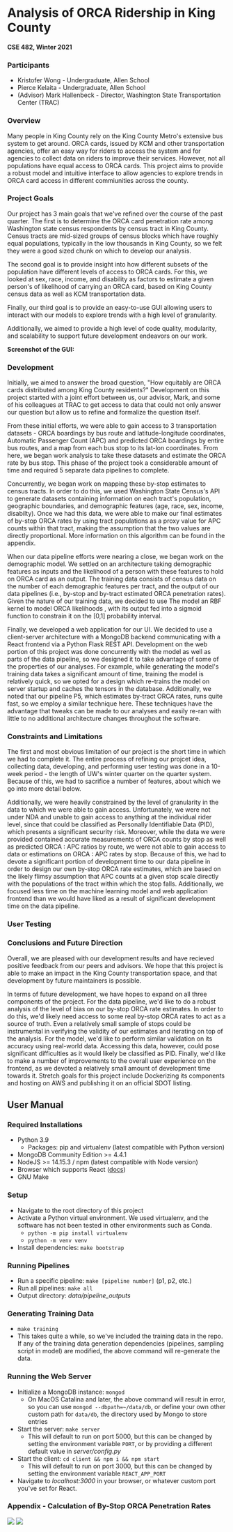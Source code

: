 # Analysis of ORCA Ridership in King County
**CSE 482, Winter 2021**



### Participants

* Kristofer Wong - Undergraduate, Allen School
* Pierce Kelaita - Undergraduate, Allen School
* (Advisor) Mark Hallenbeck - Director, Washington State Transportation Center (TRAC)



### Overview

Many people in King County rely on the King County Metro's extensive bus system to get around. ORCA cards, issued by KCM and other transportation agencies, offer an easy way for riders to access the system and for agencies to collect data on riders to improve their services. However, not all populations have equal access to ORCA cards. This project aims to provide a robust model and intuitive interface to allow agencies to explore trends in ORCA card access in different commiunities across the county. 



### Project Goals

Our project has 3 main goals that we've refined over the course of the past quarter. The first is to determine the ORCA card penetration rate among Washington state census respondents by census tract in King County. Census tracts are mid-sized groups of census blocks which have roughly equal populations, typically in the low thousands in King County, so we felt they were a good sized chunk on which to develop our analysis.

The second goal is to provide insight into how different subsets of the population have different levels of access to ORCA cards. For this, we looked at sex, race, income, and disability as factors to estimate a given person's of likelihood of carrying an ORCA card, based on King County census data as well as KCM transportation data.

Finally, our third goal is to provide an easy-to-use GUI allowing users to interact with our models to explore trends with a high level of granularity.

Additionally, we aimed to provide a high level of code quality, modularity, and scalability to support future development endeavors on our work.

**Screenshot of the GUI:**



### Development

Initially, we aimed to answer the broad question, "How equitably are ORCA cards distributed among King County residents?" Development on this project started with a joint effort between us, our advisor, Mark, and some of his colleagues at TRAC to get access to data that could not only answer our question but allow us to refine and formalize the question itself.

From these initial efforts, we were able to gain access to 3 transportation datasets - ORCA boardings by bus route and latitude-longitude coordinates, Automatic Passenger Count (APC) and predicted ORCA boardings by entire bus routes, and a map from each bus stop to its lat-lon coordinates. From here, we began work analysis to take these datasets and estimate the ORCA rate by bus stop. This phase of the project took a considerable amount of time and required 5 separate data pipelines to complete.

Concurrently, we began work on mapping these by-stop estimates to census tracts. In order to do this, we used Washington State Census's API to generate datasets containing information on each tract's population, geographic boundaries, and demographic features (age, race, sex, income, disabilty). Once we had this data, we were able to make our final estimates of by-stop ORCA rates by using tract populations as a proxy value for APC counts within that tract, making the assumption that the two values are directly proportional. More information on this algorithm can be found in the appendix.

When our data pipeline efforts were nearing a close, we began work on the demographic model. We settled on an architecture taking demographic features as inputs and the likelihood of a person with these features to hold on ORCA card as an output. The training data consists of census data on the number of each demographic features per tract, and the output of our data pipelines (i.e., by-stop and by-tract estimated ORCA penetration rates). Given the nature of our training data, we decided to use The model an RBF kernel to model ORCA likelihoods , with its output fed into a sigmoid function to constrain it on the [0,1] probability interval. 

Finally, we developed a web application for our UI. We decided to use a client-server architecture with a MongoDB backend communicating with a React frontend via a Python Flask REST API. Development on the web portion of this project was done concurrently with the model as well as parts of the data pipeline, so we designed it to take advantage of some of the properties of our analyses. For example, while generating the model's training data takes a significant amount of time, training the model is relatively quick, so we opted for a design which re-trains the model on server startup and caches the tensors in the database. Additionally, we noted that our pipeline P5, which estimates by-tract ORCA rates, runs quite fast, so we employ a similar technique here. These techniques have the advantage that tweaks can be made to our analyses and easily re-ran with little to no additional architecture changes throughout the software.



### Constraints and Limitations

The first and most obvious limitation of our project is the short time in which we had to complete it. The entire process of refining our projcet idea, collecting data, developing, and performing user testing was done in a 10-week period - the length of UW's winter quarter on the quarter system. Because of this, we had to sacrifice a number of features, about which we go into more detail below.

Additionally, we were heavily constrained by the level of granularity in the data to which we were able to gain access. Unfortunately, we were not under NDA and unable to gain access to anything at the individual rider level, since that could be classified as Personally Identifiable Data (PID), which presents a significant security risk. Moreover, while the data we were provided contained accurate measurements of ORCA counts by stop as well as predicted ORCA : APC ratios by route, we were not able to gain access to data or estimations on ORCA : APC rates by stop. Because of this, we had to devote a significant portion of development time to our data pipeline in order to design our own by-stop ORCA rate estimates, which are based on the likely flimsy assumption that APC counts at a given stop scale directly with the populations of the tract within which the stop falls. Additionally, we focused less time on the machine learning model and web application frontend than we would have liked as a result of significant development time on the data pipeline. 



### User Testing



### Conclusions and Future Direction

Overall, we are pleased with our development results and have recieved positive feedback from our peers and advisors. We hope that this project is able to make an impact in the King County transportation space, and that development by future maintainers is possible.

In terms of future development, we have hopes to expand on all three components of the project. For the data pipeline, we'd like to do a robust analysis of the level of bias on our by-stop ORCA rate estimates. In order to do this, we'd likely need access to some real by-stop ORCA rates to act as a source of truth. Even a relatively small sample of stops could be instrumental in verifying the validity of our estimates and iterating on top of the analysis. For the model, we'd like to perform similar validation on its accuracy using real-world data. Accessing this data, however, could pose significant difficulties as it would likely be classified as PID. Finally, we'd like to make a number of improvements to the overall user experience on the frontend, as we devoted a relatively small amount of development time towards it. Stretch goals for this project include Dockerizing its components and hosting on AWS and publishing it on an official SDOT listing.



## User Manual

### Required Installations

* Python 3.9
  * Packages: pip and virtualenv (latest compatible with Python version)
* MongoDB Community Edition >= 4.4.1
* NodeJS >= 14.15.3 / npm (latest compatible with Node version)
* Browser which supports React ([docs](https://reactjs.org/docs/react-dom.html))
* GNU Make



### Setup

* Navigate to the root directory of this project
* Activate a Python virtual environment. We used virtualenv, and the software has not been tested in other environments such as Conda.
  * `python -m pip install virtualenv`
  * `python -m venv venv`
* Install dependencies: `make bootstrap`



### Running Pipelines

* Run a specific pipeline: `make [pipeline number]` (p1, p2, etc.)
* Run all pipelines: `make all`
* Output directory: *data/pipeline_outputs*



### Generating Training Data

* `make training`
* This takes quite a while, so we've included the training data in the repo. If any of the training data generation dependencies (pipelines, sampling script in model) are modified, the above command will re-generate the data.



### Running the Web Server

* Initialize a MongoDB instance: `mongod`
  * On MacOS Catalina and later, the above command will result in error, so you can use `mongod --dbpath=~/data/db`, or define your own other custom path for `data/db`, the directory used by Mongo to store entries
* Start the server: `make server`
  * This will default to run on port 5000, but this can be changed by setting the environment variable `PORT`, or by providing a different default value in *server/config.py*
* Start the client: `cd client && npm i && npm start`
  * This will default to run on port 3000, but this can be changed by setting the environment variable `REACT_APP_PORT`
* Navigate to *localhost:3000* in your browser, or whatever custom port you've set for React.



### Appendix - Calculation of By-Stop ORCA Penetration Rates

![](docs/img/rates-1.jpg)
![](docs/img/rates-2.jpg)





